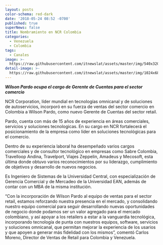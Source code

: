 ```yaml
---
layout: posts
color-schema: red-dark
date: '2018-05-24 08:52 -0700'
published: true
superNews: false
title: Nombramiento en NCR Colombia
categories:
  - Venezuela
  - Colombia
tags:
  - Canales
image: >-
  https://raw.githubusercontent.com/itnewslat/assets/master/img/540x320/Wilson-Pardo-p.jpg
detail-image: >-
  https://raw.githubusercontent.com/itnewslat/assets/master/img/1024x680/Wilson-Pardo-g.jpg
---
```

_**Wilson Pardo ocupa el cargo de Gerente de Cuentas para el sector comercio**_

NCR Corporation, líder mundial en tecnologías omnicanal y de soluciones de autoservicios, incorporó en su fuerza de ventas del sector comercio en Colombia a Wilson Pardo, como nuevo Gerente de Cuentas del sector retail. 

Pardo, cuenta con más de 15 años de experiencia en áreas comerciales, servicios  y soluciones tecnologicas. En su cargo en NCR fortalecerá el posicionamiento de la empresa como líder en soluciones tecnológicas para el comercio. 

Dentro de su experiencia laboral ha desempeñado varios cargos comerciales y de consultor tecnológico en empresas como Sabre Colombia, Travelloop Andina, Travelport, Viajes Zeppelin, Amadeus y Mecosoft, esta última donde obtuvo varios reconocimientos por su liderazgo, cumplimiento de objetivos y desarrollo de nuevos negocios.

Es Ingeniero de Sistemas de la Universidad Central, con especialización de Gerencia Comercial y de Mercadeo de la Universidad EAN, además de contar con un MBA de la misma institución.

“Con la incorporación de Wilson Pardo al equipo de ventas para el sector retail, estamos reforzando nuestra presencia en el mercado, y consolidando nuestro equipo comercial  para seguir desarrollando  nuevas oportunidades de negocio donde podamos ser un valor agregado para el mercado colombiano, y así apoyar a los retailers a estar a la vanguardia tecnológica, incorporando tecnología de punta con nuestros equipos, software, servicios y soluciones omnicanal, que permitan mejorar la experiencia de los usarios y que apoyen a generar más fidelidad con los mismos”, comentó Carlos Moreno,  Director de Ventas de Retail para Colombia y Venezuela.